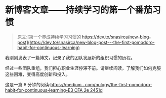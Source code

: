 # 新博客文章——持续学习的第一个番茄习惯

> 原文:[第一个养成持续学习习惯的 https://dev.to/snasirca/new-blog-post](https://dev.to/snasirca/new-blog-post---the-first-pomodoro-habit-for-continuous-learning)

我刚刚发表了一篇博文，记录了我的团队发展新的组织习惯的历程。

经过一些团队重组，我们担心职业生涯停滞不前。请继续阅读，了解我们如何克服这些困难，变得高度创新和投入。

这是一篇 8 分钟的阅读:[https://medium . com/nulogy/the-first-pomodoro-habit-for-continuous-learning-E3 CFA 2e 2451d](https://medium.com/nulogy/the-first-pomodoro-habit-for-continuous-learning-e3cfa2e2451d)